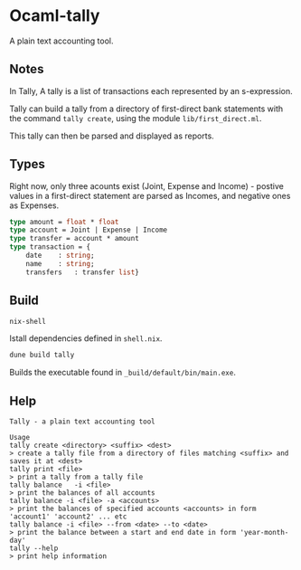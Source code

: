 # Ocaml-tally

A plain text accounting tool.

## Notes 

In Tally, A tally is a list of transactions each represented by an s-expression.

Tally can build a tally from a directory of first-direct bank statements with the command `tally create`, using the module `lib/first_direct.ml`.

This tally can then be parsed and displayed as reports.

## Types

Right now, only three acounts exist (Joint, Expense and Income) - postive values in a first-direct statement are parsed as Incomes, and negative ones as Expenses.

```ocaml
type amount = float * float
type account = Joint | Expense | Income
type transfer = account * amount
type transaction = {
    date 	: string;
    name 	: string;
    transfers	: transfer list}
```

## Build

``` bash
nix-shell
```

Istall dependencies defined in `shell.nix`.

``` bash
dune build tally
```

Builds the executable found in `_build/default/bin/main.exe`.

## Help

```
Tally - a plain text accounting tool
          
Usage 
tally create <directory> <suffix> <dest>
> create a tally file from a directory of files matching <suffix> and saves it at <dest>
tally print <file>
> print a tally from a tally file
tally balance	-i <file>
> print the balances of all accounts
tally balance -i <file> -a <accounts>
> print the balances of specified accounts <accounts> in form 'account1' 'account2' ... etc
tally balance -i <file> --from <date> --to <date>
> print the balance between a start and end date in form 'year-month-day'
tally --help
> print help information
```
